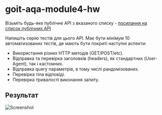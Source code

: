 # goit-aqa-module4-hw

Візьміть будь-яке публічне API з вказаного списку - [посилання на список публічних API](https://github.com/public-apis/public-apis)

Напишіть серію тестів для цього API. Має бути мінімум 10 автоматизованих тестів, де мають бути покриті наступні аспекти:

- Використання різних HTTP методів (GET/POST/etc).
- Відправка та перевірка заголовків (headers), як стандартних (User-Agent), так і кастомних.
- Відправка query параметрів, в тому числі рандомізованих.
- Перевірка тіла відповіді.
- Перевірка тривалості виконання запиту.

## Результат

![Screenshot](https://i.imgur.com/qOH5iPY.png)
